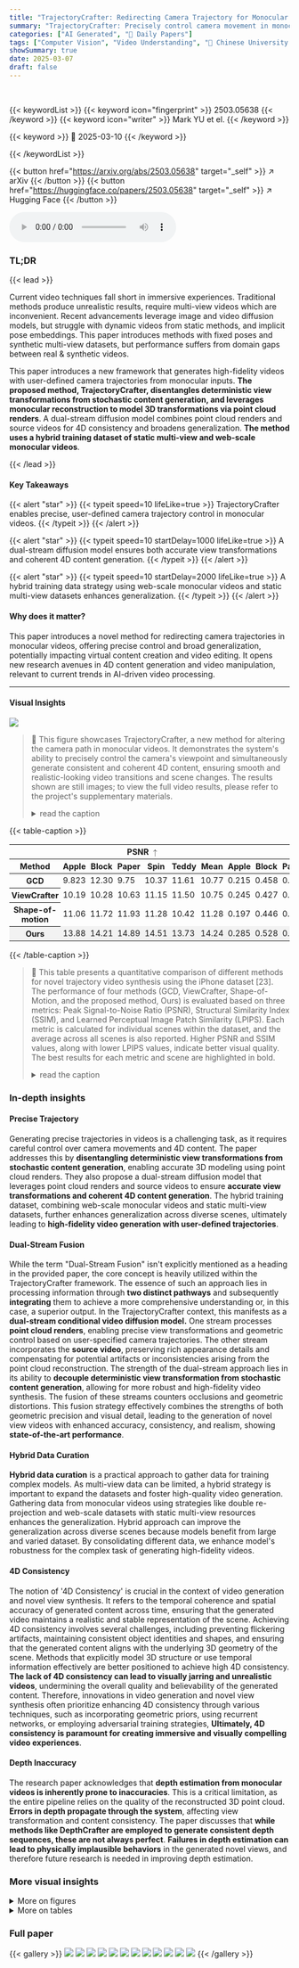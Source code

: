 ```yaml
---
title: "TrajectoryCrafter: Redirecting Camera Trajectory for Monocular Videos via Diffusion Models"
summary: "TrajectoryCrafter: Precisely control camera movement in monocular videos with a novel diffusion model for coherent 4D content generation."
categories: ["AI Generated", "🤗 Daily Papers"]
tags: ["Computer Vision", "Video Understanding", "🏢 Chinese University of Hong Kong",]
showSummary: true
date: 2025-03-07
draft: false
---
```


<br>

{{< keywordList >}}
{{< keyword icon="fingerprint" >}} 2503.05638 {{< /keyword >}}
{{< keyword icon="writer" >}} Mark YU et el. {{< /keyword >}}
 
{{< keyword >}} 🤗 2025-03-10 {{< /keyword >}}
 
{{< /keywordList >}}

{{< button href="https://arxiv.org/abs/2503.05638" target="_self" >}}
↗ arXiv
{{< /button >}}
{{< button href="https://huggingface.co/papers/2503.05638" target="_self" >}}
↗ Hugging Face
{{< /button >}}



<audio controls>
    <source src="https://ai-paper-reviewer.com/2503.05638/podcast.wav" type="audio/wav">
    Your browser does not support the audio element.
</audio>


### TL;DR


{{< lead >}}

Current video techniques fall short in immersive experiences. Traditional methods produce unrealistic results, require multi-view videos which are inconvenient. Recent advancements leverage image and video diffusion models, but struggle with dynamic videos from static methods, and implicit pose embeddings. This paper introduces methods with fixed poses and synthetic multi-view datasets, but performance suffers from domain gaps between real & synthetic videos.



This paper introduces a new framework that generates high-fidelity videos with user-defined camera trajectories from monocular inputs. **The proposed method, TrajectoryCrafter, disentangles deterministic view transformations from stochastic content generation, and leverages monocular reconstruction to model 3D transformations via point cloud renders**. A dual-stream diffusion model combines point cloud renders and source videos for 4D consistency and broadens generalization. **The method uses a hybrid training dataset of static multi-view and web-scale monocular videos**.

{{< /lead >}}


#### Key Takeaways

{{< alert "star" >}}
{{< typeit speed=10 lifeLike=true >}} TrajectoryCrafter enables precise, user-defined camera trajectory control in monocular videos. {{< /typeit >}}
{{< /alert >}}

{{< alert "star" >}}
{{< typeit speed=10 startDelay=1000 lifeLike=true >}} A dual-stream diffusion model ensures both accurate view transformations and coherent 4D content generation. {{< /typeit >}}
{{< /alert >}}

{{< alert "star" >}}
{{< typeit speed=10 startDelay=2000 lifeLike=true >}} A hybrid training data strategy using web-scale monocular videos and static multi-view datasets enhances generalization. {{< /typeit >}}
{{< /alert >}}

#### Why does it matter?
This paper introduces a novel method for redirecting camera trajectories in monocular videos, offering precise control and broad generalization, potentially impacting virtual content creation and video editing. It opens new research avenues in 4D content generation and video manipulation, relevant to current trends in AI-driven video processing.

------
#### Visual Insights



![](https://arxiv.org/html/2503.05638/x2.png)

> 🔼 This figure showcases TrajectoryCrafter, a new method for altering the camera path in monocular videos.  It demonstrates the system's ability to precisely control the camera's viewpoint and simultaneously generate consistent and coherent 4D content, ensuring smooth and realistic-looking video transitions and scene changes.  The results shown are still images; to view the full video results, please refer to the project's supplementary materials.
> <details>
> <summary>read the caption</summary>
> Figure 1:  We present TrajectoryCrafter, a novel approach to redirect camera trajectories for monocular videos, achieving precise control over the view transformations and coherent 4D content generation. Please refer to the supplementary project page for video results.
> </details>





{{< table-caption >}}
<table class="ltx_tabular ltx_guessed_headers ltx_align_middle" id="S4.T1.3.3">
<thead class="ltx_thead">
<tr class="ltx_tr" id="S4.T1.3.3.3">
<th class="ltx_td ltx_th ltx_th_column ltx_th_row ltx_border_rr ltx_border_tt" id="S4.T1.3.3.3.4" style="padding-left:2.9pt;padding-right:2.9pt;"></th>
<th class="ltx_td ltx_align_center ltx_th ltx_th_column ltx_border_tt" colspan="6" id="S4.T1.1.1.1.1" style="padding-left:2.9pt;padding-right:2.9pt;">
<span class="ltx_text" id="S4.T1.1.1.1.1.1" style="font-size:90%;">PSNR </span><math alttext="\uparrow" class="ltx_Math" display="inline" id="S4.T1.1.1.1.1.m1.1"><semantics id="S4.T1.1.1.1.1.m1.1a"><mo id="S4.T1.1.1.1.1.m1.1.1" mathsize="90%" stretchy="false" xref="S4.T1.1.1.1.1.m1.1.1.cmml">↑</mo><annotation-xml encoding="MathML-Content" id="S4.T1.1.1.1.1.m1.1b"><ci id="S4.T1.1.1.1.1.m1.1.1.cmml" xref="S4.T1.1.1.1.1.m1.1.1">↑</ci></annotation-xml><annotation encoding="application/x-tex" id="S4.T1.1.1.1.1.m1.1c">\uparrow</annotation><annotation encoding="application/x-llamapun" id="S4.T1.1.1.1.1.m1.1d">↑</annotation></semantics></math>
</th>
<th class="ltx_td ltx_align_center ltx_th ltx_th_column ltx_border_tt" colspan="6" id="S4.T1.2.2.2.2" style="padding-left:2.9pt;padding-right:2.9pt;">
<span class="ltx_text" id="S4.T1.2.2.2.2.1" style="font-size:90%;">SSIM </span><math alttext="\uparrow" class="ltx_Math" display="inline" id="S4.T1.2.2.2.2.m1.1"><semantics id="S4.T1.2.2.2.2.m1.1a"><mo id="S4.T1.2.2.2.2.m1.1.1" mathsize="90%" stretchy="false" xref="S4.T1.2.2.2.2.m1.1.1.cmml">↑</mo><annotation-xml encoding="MathML-Content" id="S4.T1.2.2.2.2.m1.1b"><ci id="S4.T1.2.2.2.2.m1.1.1.cmml" xref="S4.T1.2.2.2.2.m1.1.1">↑</ci></annotation-xml><annotation encoding="application/x-tex" id="S4.T1.2.2.2.2.m1.1c">\uparrow</annotation><annotation encoding="application/x-llamapun" id="S4.T1.2.2.2.2.m1.1d">↑</annotation></semantics></math>
</th>
<th class="ltx_td ltx_align_center ltx_th ltx_th_column ltx_border_tt" colspan="6" id="S4.T1.3.3.3.3" style="padding-left:2.9pt;padding-right:2.9pt;">
<span class="ltx_text" id="S4.T1.3.3.3.3.1" style="font-size:90%;">LPIPS </span><math alttext="\downarrow" class="ltx_Math" display="inline" id="S4.T1.3.3.3.3.m1.1"><semantics id="S4.T1.3.3.3.3.m1.1a"><mo id="S4.T1.3.3.3.3.m1.1.1" mathsize="90%" stretchy="false" xref="S4.T1.3.3.3.3.m1.1.1.cmml">↓</mo><annotation-xml encoding="MathML-Content" id="S4.T1.3.3.3.3.m1.1b"><ci id="S4.T1.3.3.3.3.m1.1.1.cmml" xref="S4.T1.3.3.3.3.m1.1.1">↓</ci></annotation-xml><annotation encoding="application/x-tex" id="S4.T1.3.3.3.3.m1.1c">\downarrow</annotation><annotation encoding="application/x-llamapun" id="S4.T1.3.3.3.3.m1.1d">↓</annotation></semantics></math>
</th>
</tr>
<tr class="ltx_tr" id="S4.T1.3.3.4.1">
<th class="ltx_td ltx_align_left ltx_th ltx_th_column ltx_th_row ltx_border_rr" id="S4.T1.3.3.4.1.1" style="padding-left:2.9pt;padding-right:2.9pt;"><span class="ltx_text" id="S4.T1.3.3.4.1.1.1" style="font-size:90%;">Method</span></th>
<th class="ltx_td ltx_align_center ltx_th ltx_th_column" id="S4.T1.3.3.4.1.2" style="padding-left:2.9pt;padding-right:2.9pt;"><span class="ltx_text ltx_font_italic" id="S4.T1.3.3.4.1.2.1" style="font-size:90%;">Apple</span></th>
<th class="ltx_td ltx_align_center ltx_th ltx_th_column" id="S4.T1.3.3.4.1.3" style="padding-left:2.9pt;padding-right:2.9pt;"><span class="ltx_text ltx_font_italic" id="S4.T1.3.3.4.1.3.1" style="font-size:90%;">Block</span></th>
<th class="ltx_td ltx_align_center ltx_th ltx_th_column" id="S4.T1.3.3.4.1.4" style="padding-left:2.9pt;padding-right:2.9pt;"><span class="ltx_text ltx_font_italic" id="S4.T1.3.3.4.1.4.1" style="font-size:90%;">Paper</span></th>
<th class="ltx_td ltx_align_center ltx_th ltx_th_column" id="S4.T1.3.3.4.1.5" style="padding-left:2.9pt;padding-right:2.9pt;"><span class="ltx_text ltx_font_italic" id="S4.T1.3.3.4.1.5.1" style="font-size:90%;">Spin</span></th>
<th class="ltx_td ltx_align_center ltx_th ltx_th_column" id="S4.T1.3.3.4.1.6" style="padding-left:2.9pt;padding-right:2.9pt;"><span class="ltx_text ltx_font_italic" id="S4.T1.3.3.4.1.6.1" style="font-size:90%;">Teddy</span></th>
<th class="ltx_td ltx_align_center ltx_th ltx_th_column ltx_border_r" id="S4.T1.3.3.4.1.7" style="padding-left:2.9pt;padding-right:2.9pt;"><span class="ltx_text ltx_font_bold" id="S4.T1.3.3.4.1.7.1" style="font-size:90%;">Mean</span></th>
<th class="ltx_td ltx_align_center ltx_th ltx_th_column" id="S4.T1.3.3.4.1.8" style="padding-left:2.9pt;padding-right:2.9pt;"><span class="ltx_text ltx_font_italic" id="S4.T1.3.3.4.1.8.1" style="font-size:90%;">Apple</span></th>
<th class="ltx_td ltx_align_center ltx_th ltx_th_column" id="S4.T1.3.3.4.1.9" style="padding-left:2.9pt;padding-right:2.9pt;"><span class="ltx_text ltx_font_italic" id="S4.T1.3.3.4.1.9.1" style="font-size:90%;">Block</span></th>
<th class="ltx_td ltx_align_center ltx_th ltx_th_column" id="S4.T1.3.3.4.1.10" style="padding-left:2.9pt;padding-right:2.9pt;"><span class="ltx_text ltx_font_italic" id="S4.T1.3.3.4.1.10.1" style="font-size:90%;">Paper</span></th>
<th class="ltx_td ltx_align_center ltx_th ltx_th_column" id="S4.T1.3.3.4.1.11" style="padding-left:2.9pt;padding-right:2.9pt;"><span class="ltx_text ltx_font_italic" id="S4.T1.3.3.4.1.11.1" style="font-size:90%;">Spin</span></th>
<th class="ltx_td ltx_align_center ltx_th ltx_th_column" id="S4.T1.3.3.4.1.12" style="padding-left:2.9pt;padding-right:2.9pt;"><span class="ltx_text ltx_font_italic" id="S4.T1.3.3.4.1.12.1" style="font-size:90%;">Teddy</span></th>
<th class="ltx_td ltx_align_center ltx_th ltx_th_column ltx_border_r" id="S4.T1.3.3.4.1.13" style="padding-left:2.9pt;padding-right:2.9pt;"><span class="ltx_text ltx_font_bold" id="S4.T1.3.3.4.1.13.1" style="font-size:90%;">Mean</span></th>
<th class="ltx_td ltx_align_center ltx_th ltx_th_column" id="S4.T1.3.3.4.1.14" style="padding-left:2.9pt;padding-right:2.9pt;"><span class="ltx_text ltx_font_italic" id="S4.T1.3.3.4.1.14.1" style="font-size:90%;">Apple</span></th>
<th class="ltx_td ltx_align_center ltx_th ltx_th_column" id="S4.T1.3.3.4.1.15" style="padding-left:2.9pt;padding-right:2.9pt;"><span class="ltx_text ltx_font_italic" id="S4.T1.3.3.4.1.15.1" style="font-size:90%;">Block</span></th>
<th class="ltx_td ltx_align_center ltx_th ltx_th_column" id="S4.T1.3.3.4.1.16" style="padding-left:2.9pt;padding-right:2.9pt;"><span class="ltx_text ltx_font_italic" id="S4.T1.3.3.4.1.16.1" style="font-size:90%;">Paper</span></th>
<th class="ltx_td ltx_align_center ltx_th ltx_th_column" id="S4.T1.3.3.4.1.17" style="padding-left:2.9pt;padding-right:2.9pt;"><span class="ltx_text ltx_font_italic" id="S4.T1.3.3.4.1.17.1" style="font-size:90%;">Spin</span></th>
<th class="ltx_td ltx_align_center ltx_th ltx_th_column" id="S4.T1.3.3.4.1.18" style="padding-left:2.9pt;padding-right:2.9pt;"><span class="ltx_text ltx_font_italic" id="S4.T1.3.3.4.1.18.1" style="font-size:90%;">Teddy</span></th>
<th class="ltx_td ltx_align_center ltx_th ltx_th_column" id="S4.T1.3.3.4.1.19" style="padding-left:2.9pt;padding-right:2.9pt;"><span class="ltx_text ltx_font_bold" id="S4.T1.3.3.4.1.19.1" style="font-size:90%;">Mean</span></th>
</tr>
</thead>
<tbody class="ltx_tbody">
<tr class="ltx_tr" id="S4.T1.3.3.5.1">
<th class="ltx_td ltx_align_left ltx_th ltx_th_row ltx_border_rr ltx_border_t" id="S4.T1.3.3.5.1.1" style="padding-left:2.9pt;padding-right:2.9pt;"><span class="ltx_text" id="S4.T1.3.3.5.1.1.1" style="font-size:90%;">GCD</span></th>
<td class="ltx_td ltx_align_center ltx_border_t" id="S4.T1.3.3.5.1.2" style="padding-left:2.9pt;padding-right:2.9pt;"><span class="ltx_text" id="S4.T1.3.3.5.1.2.1" style="font-size:90%;">9.823</span></td>
<td class="ltx_td ltx_align_center ltx_border_t" id="S4.T1.3.3.5.1.3" style="padding-left:2.9pt;padding-right:2.9pt;"><span class="ltx_text" id="S4.T1.3.3.5.1.3.1" style="font-size:90%;">12.30</span></td>
<td class="ltx_td ltx_align_center ltx_border_t" id="S4.T1.3.3.5.1.4" style="padding-left:2.9pt;padding-right:2.9pt;"><span class="ltx_text" id="S4.T1.3.3.5.1.4.1" style="font-size:90%;">9.75</span></td>
<td class="ltx_td ltx_align_center ltx_border_t" id="S4.T1.3.3.5.1.5" style="padding-left:2.9pt;padding-right:2.9pt;"><span class="ltx_text" id="S4.T1.3.3.5.1.5.1" style="font-size:90%;">10.37</span></td>
<td class="ltx_td ltx_align_center ltx_border_t" id="S4.T1.3.3.5.1.6" style="padding-left:2.9pt;padding-right:2.9pt;"><span class="ltx_text" id="S4.T1.3.3.5.1.6.1" style="font-size:90%;">11.61</span></td>
<td class="ltx_td ltx_align_center ltx_border_r ltx_border_t" id="S4.T1.3.3.5.1.7" style="padding-left:2.9pt;padding-right:2.9pt;"><span class="ltx_text" id="S4.T1.3.3.5.1.7.1" style="font-size:90%;">10.77</span></td>
<td class="ltx_td ltx_align_center ltx_border_t" id="S4.T1.3.3.5.1.8" style="padding-left:2.9pt;padding-right:2.9pt;"><span class="ltx_text" id="S4.T1.3.3.5.1.8.1" style="font-size:90%;">0.215</span></td>
<td class="ltx_td ltx_align_center ltx_border_t" id="S4.T1.3.3.5.1.9" style="padding-left:2.9pt;padding-right:2.9pt;"><span class="ltx_text" id="S4.T1.3.3.5.1.9.1" style="font-size:90%;">0.458</span></td>
<td class="ltx_td ltx_align_center ltx_border_t" id="S4.T1.3.3.5.1.10" style="padding-left:2.9pt;padding-right:2.9pt;"><span class="ltx_text" id="S4.T1.3.3.5.1.10.1" style="font-size:90%;">0.398</span></td>
<td class="ltx_td ltx_align_center ltx_border_t" id="S4.T1.3.3.5.1.11" style="padding-left:2.9pt;padding-right:2.9pt;"><span class="ltx_text" id="S4.T1.3.3.5.1.11.1" style="font-size:90%;">0.324</span></td>
<td class="ltx_td ltx_align_center ltx_border_t" id="S4.T1.3.3.5.1.12" style="padding-left:2.9pt;padding-right:2.9pt;"><span class="ltx_text" id="S4.T1.3.3.5.1.12.1" style="font-size:90%;">0.385</span></td>
<td class="ltx_td ltx_align_center ltx_border_r ltx_border_t" id="S4.T1.3.3.5.1.13" style="padding-left:2.9pt;padding-right:2.9pt;"><span class="ltx_text" id="S4.T1.3.3.5.1.13.1" style="font-size:90%;">0.356</span></td>
<td class="ltx_td ltx_align_center ltx_border_t" id="S4.T1.3.3.5.1.14" style="padding-left:2.9pt;padding-right:2.9pt;"><span class="ltx_text" id="S4.T1.3.3.5.1.14.1" style="font-size:90%;">0.738</span></td>
<td class="ltx_td ltx_align_center ltx_border_t" id="S4.T1.3.3.5.1.15" style="padding-left:2.9pt;padding-right:2.9pt;"><span class="ltx_text" id="S4.T1.3.3.5.1.15.1" style="font-size:90%;">0.590</span></td>
<td class="ltx_td ltx_align_center ltx_border_t" id="S4.T1.3.3.5.1.16" style="padding-left:2.9pt;padding-right:2.9pt;"><span class="ltx_text" id="S4.T1.3.3.5.1.16.1" style="font-size:90%;">0.535</span></td>
<td class="ltx_td ltx_align_center ltx_border_t" id="S4.T1.3.3.5.1.17" style="padding-left:2.9pt;padding-right:2.9pt;"><span class="ltx_text" id="S4.T1.3.3.5.1.17.1" style="font-size:90%;">0.576</span></td>
<td class="ltx_td ltx_align_center ltx_border_t" id="S4.T1.3.3.5.1.18" style="padding-left:2.9pt;padding-right:2.9pt;"><span class="ltx_text" id="S4.T1.3.3.5.1.18.1" style="font-size:90%;">0.629</span></td>
<td class="ltx_td ltx_align_center ltx_border_t" id="S4.T1.3.3.5.1.19" style="padding-left:2.9pt;padding-right:2.9pt;"><span class="ltx_text" id="S4.T1.3.3.5.1.19.1" style="font-size:90%;">0.614</span></td>
</tr>
<tr class="ltx_tr" id="S4.T1.3.3.6.2">
<th class="ltx_td ltx_align_left ltx_th ltx_th_row ltx_border_rr" id="S4.T1.3.3.6.2.1" style="padding-left:2.9pt;padding-right:2.9pt;"><span class="ltx_text" id="S4.T1.3.3.6.2.1.1" style="font-size:90%;">ViewCrafter</span></th>
<td class="ltx_td ltx_align_center" id="S4.T1.3.3.6.2.2" style="padding-left:2.9pt;padding-right:2.9pt;"><span class="ltx_text" id="S4.T1.3.3.6.2.2.1" style="font-size:90%;">10.19</span></td>
<td class="ltx_td ltx_align_center" id="S4.T1.3.3.6.2.3" style="padding-left:2.9pt;padding-right:2.9pt;"><span class="ltx_text" id="S4.T1.3.3.6.2.3.1" style="font-size:90%;">10.28</span></td>
<td class="ltx_td ltx_align_center" id="S4.T1.3.3.6.2.4" style="padding-left:2.9pt;padding-right:2.9pt;"><span class="ltx_text" id="S4.T1.3.3.6.2.4.1" style="font-size:90%;">10.63</span></td>
<td class="ltx_td ltx_align_center" id="S4.T1.3.3.6.2.5" style="padding-left:2.9pt;padding-right:2.9pt;"><span class="ltx_text" id="S4.T1.3.3.6.2.5.1" style="font-size:90%;">11.15</span></td>
<td class="ltx_td ltx_align_center" id="S4.T1.3.3.6.2.6" style="padding-left:2.9pt;padding-right:2.9pt;"><span class="ltx_text" id="S4.T1.3.3.6.2.6.1" style="font-size:90%;">11.50</span></td>
<td class="ltx_td ltx_align_center ltx_border_r" id="S4.T1.3.3.6.2.7" style="padding-left:2.9pt;padding-right:2.9pt;"><span class="ltx_text" id="S4.T1.3.3.6.2.7.1" style="font-size:90%;">10.75</span></td>
<td class="ltx_td ltx_align_center" id="S4.T1.3.3.6.2.8" style="padding-left:2.9pt;padding-right:2.9pt;"><span class="ltx_text" id="S4.T1.3.3.6.2.8.1" style="font-size:90%;">0.245</span></td>
<td class="ltx_td ltx_align_center" id="S4.T1.3.3.6.2.9" style="padding-left:2.9pt;padding-right:2.9pt;"><span class="ltx_text" id="S4.T1.3.3.6.2.9.1" style="font-size:90%;">0.427</span></td>
<td class="ltx_td ltx_align_center" id="S4.T1.3.3.6.2.10" style="padding-left:2.9pt;padding-right:2.9pt;"><span class="ltx_text" id="S4.T1.3.3.6.2.10.1" style="font-size:90%;">0.344</span></td>
<td class="ltx_td ltx_align_center" id="S4.T1.3.3.6.2.11" style="padding-left:2.9pt;padding-right:2.9pt;"><span class="ltx_text" id="S4.T1.3.3.6.2.11.1" style="font-size:90%;">0.308</span></td>
<td class="ltx_td ltx_align_center" id="S4.T1.3.3.6.2.12" style="padding-left:2.9pt;padding-right:2.9pt;"><span class="ltx_text" id="S4.T1.3.3.6.2.12.1" style="font-size:90%;">0.372</span></td>
<td class="ltx_td ltx_align_center ltx_border_r" id="S4.T1.3.3.6.2.13" style="padding-left:2.9pt;padding-right:2.9pt;"><span class="ltx_text" id="S4.T1.3.3.6.2.13.1" style="font-size:90%;">0.339</span></td>
<td class="ltx_td ltx_align_center" id="S4.T1.3.3.6.2.14" style="padding-left:2.9pt;padding-right:2.9pt;"><span class="ltx_text" id="S4.T1.3.3.6.2.14.1" style="font-size:90%;">0.750</span></td>
<td class="ltx_td ltx_align_center" id="S4.T1.3.3.6.2.15" style="padding-left:2.9pt;padding-right:2.9pt;"><span class="ltx_text" id="S4.T1.3.3.6.2.15.1" style="font-size:90%;">0.615</span></td>
<td class="ltx_td ltx_align_center" id="S4.T1.3.3.6.2.16" style="padding-left:2.9pt;padding-right:2.9pt;"><span class="ltx_text" id="S4.T1.3.3.6.2.16.1" style="font-size:90%;">0.521</span></td>
<td class="ltx_td ltx_align_center" id="S4.T1.3.3.6.2.17" style="padding-left:2.9pt;padding-right:2.9pt;"><span class="ltx_text" id="S4.T1.3.3.6.2.17.1" style="font-size:90%;">0.533</span></td>
<td class="ltx_td ltx_align_center" id="S4.T1.3.3.6.2.18" style="padding-left:2.9pt;padding-right:2.9pt;"><span class="ltx_text" id="S4.T1.3.3.6.2.18.1" style="font-size:90%;">0.606</span></td>
<td class="ltx_td ltx_align_center" id="S4.T1.3.3.6.2.19" style="padding-left:2.9pt;padding-right:2.9pt;"><span class="ltx_text" id="S4.T1.3.3.6.2.19.1" style="font-size:90%;">0.605</span></td>
</tr>
<tr class="ltx_tr" id="S4.T1.3.3.7.3">
<th class="ltx_td ltx_align_left ltx_th ltx_th_row ltx_border_rr" id="S4.T1.3.3.7.3.1" style="padding-left:2.9pt;padding-right:2.9pt;"><span class="ltx_text" id="S4.T1.3.3.7.3.1.1" style="font-size:90%;">Shape-of-motion</span></th>
<td class="ltx_td ltx_align_center" id="S4.T1.3.3.7.3.2" style="padding-left:2.9pt;padding-right:2.9pt;"><span class="ltx_text" id="S4.T1.3.3.7.3.2.1" style="font-size:90%;">11.06</span></td>
<td class="ltx_td ltx_align_center" id="S4.T1.3.3.7.3.3" style="padding-left:2.9pt;padding-right:2.9pt;"><span class="ltx_text" id="S4.T1.3.3.7.3.3.1" style="font-size:90%;">11.72</span></td>
<td class="ltx_td ltx_align_center" id="S4.T1.3.3.7.3.4" style="padding-left:2.9pt;padding-right:2.9pt;"><span class="ltx_text" id="S4.T1.3.3.7.3.4.1" style="font-size:90%;">11.93</span></td>
<td class="ltx_td ltx_align_center" id="S4.T1.3.3.7.3.5" style="padding-left:2.9pt;padding-right:2.9pt;"><span class="ltx_text" id="S4.T1.3.3.7.3.5.1" style="font-size:90%;">11.28</span></td>
<td class="ltx_td ltx_align_center" id="S4.T1.3.3.7.3.6" style="padding-left:2.9pt;padding-right:2.9pt;"><span class="ltx_text" id="S4.T1.3.3.7.3.6.1" style="font-size:90%;">10.42</span></td>
<td class="ltx_td ltx_align_center ltx_border_r" id="S4.T1.3.3.7.3.7" style="padding-left:2.9pt;padding-right:2.9pt;"><span class="ltx_text" id="S4.T1.3.3.7.3.7.1" style="font-size:90%;">11.28</span></td>
<td class="ltx_td ltx_align_center" id="S4.T1.3.3.7.3.8" style="padding-left:2.9pt;padding-right:2.9pt;"><span class="ltx_text" id="S4.T1.3.3.7.3.8.1" style="font-size:90%;">0.197</span></td>
<td class="ltx_td ltx_align_center" id="S4.T1.3.3.7.3.9" style="padding-left:2.9pt;padding-right:2.9pt;"><span class="ltx_text" id="S4.T1.3.3.7.3.9.1" style="font-size:90%;">0.446</span></td>
<td class="ltx_td ltx_align_center" id="S4.T1.3.3.7.3.10" style="padding-left:2.9pt;padding-right:2.9pt;"><span class="ltx_text" id="S4.T1.3.3.7.3.10.1" style="font-size:90%;">0.425</span></td>
<td class="ltx_td ltx_align_center" id="S4.T1.3.3.7.3.11" style="padding-left:2.9pt;padding-right:2.9pt;"><span class="ltx_text" id="S4.T1.3.3.7.3.11.1" style="font-size:90%;">0.319</span></td>
<td class="ltx_td ltx_align_center" id="S4.T1.3.3.7.3.12" style="padding-left:2.9pt;padding-right:2.9pt;"><span class="ltx_text" id="S4.T1.3.3.7.3.12.1" style="font-size:90%;">0.357</span></td>
<td class="ltx_td ltx_align_center ltx_border_r" id="S4.T1.3.3.7.3.13" style="padding-left:2.9pt;padding-right:2.9pt;"><span class="ltx_text" id="S4.T1.3.3.7.3.13.1" style="font-size:90%;">0.349</span></td>
<td class="ltx_td ltx_align_center" id="S4.T1.3.3.7.3.14" style="padding-left:2.9pt;padding-right:2.9pt;"><span class="ltx_text" id="S4.T1.3.3.7.3.14.1" style="font-size:90%;">0.879</span></td>
<td class="ltx_td ltx_align_center" id="S4.T1.3.3.7.3.15" style="padding-left:2.9pt;padding-right:2.9pt;"><span class="ltx_text" id="S4.T1.3.3.7.3.15.1" style="font-size:90%;">0.601</span></td>
<td class="ltx_td ltx_align_center" id="S4.T1.3.3.7.3.16" style="padding-left:2.9pt;padding-right:2.9pt;"><span class="ltx_text" id="S4.T1.3.3.7.3.16.1" style="font-size:90%;">0.486</span></td>
<td class="ltx_td ltx_align_center" id="S4.T1.3.3.7.3.17" style="padding-left:2.9pt;padding-right:2.9pt;"><span class="ltx_text" id="S4.T1.3.3.7.3.17.1" style="font-size:90%;">0.560</span></td>
<td class="ltx_td ltx_align_center" id="S4.T1.3.3.7.3.18" style="padding-left:2.9pt;padding-right:2.9pt;"><span class="ltx_text" id="S4.T1.3.3.7.3.18.1" style="font-size:90%;">0.650</span></td>
<td class="ltx_td ltx_align_center" id="S4.T1.3.3.7.3.19" style="padding-left:2.9pt;padding-right:2.9pt;"><span class="ltx_text" id="S4.T1.3.3.7.3.19.1" style="font-size:90%;">0.635</span></td>
</tr>
<tr class="ltx_tr" id="S4.T1.3.3.8.4">
<th class="ltx_td ltx_align_left ltx_th ltx_th_row ltx_border_bb ltx_border_rr" id="S4.T1.3.3.8.4.1" style="background-color:#F2F2F2;padding-left:2.9pt;padding-right:2.9pt;"><span class="ltx_text" id="S4.T1.3.3.8.4.1.1" style="font-size:90%;background-color:#F2F2F2;">Ours</span></th>
<td class="ltx_td ltx_align_center ltx_border_bb" id="S4.T1.3.3.8.4.2" style="background-color:#F2F2F2;padding-left:2.9pt;padding-right:2.9pt;"><span class="ltx_text ltx_font_bold" id="S4.T1.3.3.8.4.2.1" style="font-size:90%;background-color:#F2F2F2;">13.88</span></td>
<td class="ltx_td ltx_align_center ltx_border_bb" id="S4.T1.3.3.8.4.3" style="background-color:#F2F2F2;padding-left:2.9pt;padding-right:2.9pt;"><span class="ltx_text ltx_font_bold" id="S4.T1.3.3.8.4.3.1" style="font-size:90%;background-color:#F2F2F2;">14.21</span></td>
<td class="ltx_td ltx_align_center ltx_border_bb" id="S4.T1.3.3.8.4.4" style="background-color:#F2F2F2;padding-left:2.9pt;padding-right:2.9pt;"><span class="ltx_text ltx_font_bold" id="S4.T1.3.3.8.4.4.1" style="font-size:90%;background-color:#F2F2F2;">14.89</span></td>
<td class="ltx_td ltx_align_center ltx_border_bb" id="S4.T1.3.3.8.4.5" style="background-color:#F2F2F2;padding-left:2.9pt;padding-right:2.9pt;"><span class="ltx_text ltx_font_bold" id="S4.T1.3.3.8.4.5.1" style="font-size:90%;background-color:#F2F2F2;">14.51</span></td>
<td class="ltx_td ltx_align_center ltx_border_bb" id="S4.T1.3.3.8.4.6" style="background-color:#F2F2F2;padding-left:2.9pt;padding-right:2.9pt;"><span class="ltx_text ltx_font_bold" id="S4.T1.3.3.8.4.6.1" style="font-size:90%;background-color:#F2F2F2;">13.73</span></td>
<td class="ltx_td ltx_align_center ltx_border_bb ltx_border_r" id="S4.T1.3.3.8.4.7" style="background-color:#F2F2F2;padding-left:2.9pt;padding-right:2.9pt;"><span class="ltx_text ltx_font_bold" id="S4.T1.3.3.8.4.7.1" style="font-size:90%;background-color:#F2F2F2;">14.24</span></td>
<td class="ltx_td ltx_align_center ltx_border_bb" id="S4.T1.3.3.8.4.8" style="background-color:#F2F2F2;padding-left:2.9pt;padding-right:2.9pt;"><span class="ltx_text ltx_font_bold" id="S4.T1.3.3.8.4.8.1" style="font-size:90%;background-color:#F2F2F2;">0.285</span></td>
<td class="ltx_td ltx_align_center ltx_border_bb" id="S4.T1.3.3.8.4.9" style="background-color:#F2F2F2;padding-left:2.9pt;padding-right:2.9pt;"><span class="ltx_text ltx_font_bold" id="S4.T1.3.3.8.4.9.1" style="font-size:90%;background-color:#F2F2F2;">0.528</span></td>
<td class="ltx_td ltx_align_center ltx_border_bb" id="S4.T1.3.3.8.4.10" style="background-color:#F2F2F2;padding-left:2.9pt;padding-right:2.9pt;"><span class="ltx_text ltx_font_bold" id="S4.T1.3.3.8.4.10.1" style="font-size:90%;background-color:#F2F2F2;">0.482</span></td>
<td class="ltx_td ltx_align_center ltx_border_bb" id="S4.T1.3.3.8.4.11" style="background-color:#F2F2F2;padding-left:2.9pt;padding-right:2.9pt;"><span class="ltx_text ltx_font_bold" id="S4.T1.3.3.8.4.11.1" style="font-size:90%;background-color:#F2F2F2;">0.380</span></td>
<td class="ltx_td ltx_align_center ltx_border_bb" id="S4.T1.3.3.8.4.12" style="background-color:#F2F2F2;padding-left:2.9pt;padding-right:2.9pt;"><span class="ltx_text ltx_font_bold" id="S4.T1.3.3.8.4.12.1" style="font-size:90%;background-color:#F2F2F2;">0.411</span></td>
<td class="ltx_td ltx_align_center ltx_border_bb ltx_border_r" id="S4.T1.3.3.8.4.13" style="background-color:#F2F2F2;padding-left:2.9pt;padding-right:2.9pt;"><span class="ltx_text ltx_font_bold" id="S4.T1.3.3.8.4.13.1" style="font-size:90%;background-color:#F2F2F2;">0.417</span></td>
<td class="ltx_td ltx_align_center ltx_border_bb" id="S4.T1.3.3.8.4.14" style="background-color:#F2F2F2;padding-left:2.9pt;padding-right:2.9pt;"><span class="ltx_text ltx_font_bold" id="S4.T1.3.3.8.4.14.1" style="font-size:90%;background-color:#F2F2F2;">0.612</span></td>
<td class="ltx_td ltx_align_center ltx_border_bb" id="S4.T1.3.3.8.4.15" style="background-color:#F2F2F2;padding-left:2.9pt;padding-right:2.9pt;"><span class="ltx_text ltx_font_bold" id="S4.T1.3.3.8.4.15.1" style="font-size:90%;background-color:#F2F2F2;">0.479</span></td>
<td class="ltx_td ltx_align_center ltx_border_bb" id="S4.T1.3.3.8.4.16" style="background-color:#F2F2F2;padding-left:2.9pt;padding-right:2.9pt;"><span class="ltx_text ltx_font_bold" id="S4.T1.3.3.8.4.16.1" style="font-size:90%;background-color:#F2F2F2;">0.471</span></td>
<td class="ltx_td ltx_align_center ltx_border_bb" id="S4.T1.3.3.8.4.17" style="background-color:#F2F2F2;padding-left:2.9pt;padding-right:2.9pt;"><span class="ltx_text ltx_font_bold" id="S4.T1.3.3.8.4.17.1" style="font-size:90%;background-color:#F2F2F2;">0.518</span></td>
<td class="ltx_td ltx_align_center ltx_border_bb" id="S4.T1.3.3.8.4.18" style="background-color:#F2F2F2;padding-left:2.9pt;padding-right:2.9pt;"><span class="ltx_text ltx_font_bold" id="S4.T1.3.3.8.4.18.1" style="font-size:90%;background-color:#F2F2F2;">0.513</span></td>
<td class="ltx_td ltx_align_center ltx_border_bb" id="S4.T1.3.3.8.4.19" style="background-color:#F2F2F2;padding-left:2.9pt;padding-right:2.9pt;"><span class="ltx_text ltx_font_bold" id="S4.T1.3.3.8.4.19.1" style="font-size:90%;background-color:#F2F2F2;">0.519</span></td>
</tr>
</tbody>
</table>{{< /table-caption >}}

> 🔼 This table presents a quantitative comparison of different methods for novel trajectory video synthesis using the iPhone dataset [23].  The performance of four methods (GCD, ViewCrafter, Shape-of-Motion, and the proposed method, Ours) is evaluated based on three metrics: Peak Signal-to-Noise Ratio (PSNR), Structural Similarity Index (SSIM), and Learned Perceptual Image Patch Similarity (LPIPS).  Each metric is calculated for individual scenes within the dataset, and the average across all scenes is also reported. Higher PSNR and SSIM values, along with lower LPIPS values, indicate better visual quality. The best results for each metric and scene are highlighted in bold.
> <details>
> <summary>read the caption</summary>
> Table 1: Quantitative comparison of novel trajectory video synthesis. We report the PSNR, SSIM, and LPIPS metrics for each scene and the mean values across all scenes on the multi-view dataset, iphone [23]. The best results are highlighted in bold.
> </details>





### In-depth insights


#### Precise Trajectory
Generating precise trajectories in videos is a challenging task, as it requires careful control over camera movements and 4D content. The paper addresses this by **disentangling deterministic view transformations from stochastic content generation**, enabling accurate 3D modeling using point cloud renders. They also propose a dual-stream diffusion model that leverages point cloud renders and source videos to ensure **accurate view transformations and coherent 4D content generation**. The hybrid training dataset, combining web-scale monocular videos and static multi-view datasets, further enhances generalization across diverse scenes, ultimately leading to **high-fidelity video generation with user-defined trajectories**.

#### Dual-Stream Fusion
While the term "Dual-Stream Fusion" isn't explicitly mentioned as a heading in the provided paper, the core concept is heavily utilized within the TrajectoryCrafter framework. The essence of such an approach lies in processing information through **two distinct pathways** and subsequently **integrating** them to achieve a more comprehensive understanding or, in this case, a superior output. In the TrajectoryCrafter context, this manifests as a **dual-stream conditional video diffusion model.** One stream processes **point cloud renders**, enabling precise view transformations and geometric control based on user-specified camera trajectories. The other stream incorporates the **source video**, preserving rich appearance details and compensating for potential artifacts or inconsistencies arising from the point cloud reconstruction. The strength of the dual-stream approach lies in its ability to **decouple deterministic view transformation from stochastic content generation**, allowing for more robust and high-fidelity video synthesis. The fusion of these streams counters occlusions and geometric distortions. This fusion strategy effectively combines the strengths of both geometric precision and visual detail, leading to the generation of novel view videos with enhanced accuracy, consistency, and realism, showing **state-of-the-art performance**.

#### Hybrid Data Curation
**Hybrid data curation** is a practical approach to gather data for training complex models. As multi-view data can be limited, a hybrid strategy is important to expand the datasets and foster high-quality video generation. Gathering data from monocular videos using strategies like double re-projection and web-scale datasets with static multi-view resources enhances the generalization. Hybrid approach can improve the generalization across diverse scenes because models benefit from large and varied dataset. By consolidating different data, we enhance model's robustness for the complex task of generating high-fidelity videos.

#### 4D Consistency
The notion of '4D Consistency' is crucial in the context of video generation and novel view synthesis. It refers to the temporal coherence and spatial accuracy of generated content across time, ensuring that the generated video maintains a realistic and stable representation of the scene. Achieving 4D consistency involves several challenges, including preventing flickering artifacts, maintaining consistent object identities and shapes, and ensuring that the generated content aligns with the underlying 3D geometry of the scene.  Methods that explicitly model 3D structure or use temporal information effectively are better positioned to achieve high 4D consistency. **The lack of 4D consistency can lead to visually jarring and unrealistic videos**, undermining the overall quality and believability of the generated content. Therefore, innovations in video generation and novel view synthesis often prioritize enhancing 4D consistency through various techniques, such as incorporating geometric priors, using recurrent networks, or employing adversarial training strategies, **Ultimately, 4D consistency is paramount for creating immersive and visually compelling video experiences**.

#### Depth Inaccuracy
The research paper acknowledges that **depth estimation from monocular videos is inherently prone to inaccuracies**. This is a critical limitation, as the entire pipeline relies on the quality of the reconstructed 3D point cloud. **Errors in depth propagate through the system**, affecting view transformation and content consistency. The paper discusses that **while methods like DepthCrafter are employed to generate consistent depth sequences, these are not always perfect**. **Failures in depth estimation can lead to physically implausible behaviors** in the generated novel views, and therefore future research is needed in improving depth estimation.


### More visual insights

<details>
<summary>More on figures
</summary>


![](https://arxiv.org/html/2503.05638/x3.png)

> 🔼 TrajectoryCrafter processes a source video (either recorded or AI-generated) by first converting it into a dynamic point cloud using depth estimation. This point cloud allows users to interactively define new camera trajectories.  The system then uses a dual-stream conditional video diffusion model that combines the point cloud renderings with the original video to create a high-fidelity output video. This output video precisely matches the specified camera path while maintaining temporal consistency (4D consistency) with the source video.
> <details>
> <summary>read the caption</summary>
> Figure 2: Overview of TrajectoryCrafter. Starting with a source video, whether casually captured or AI-generated, we first lift it into a dynamic point cloud via depth estimation. Users can then interactively render the point cloud with desired camera trajectories. Finally, the point cloud renders and the source video are jointly processed by our dual-stream conditional video diffusion model, yielding a high-fidelity video that precisely aligns with the specified trajectory and remains 4D consistent with the source video.
> </details>



![](https://arxiv.org/html/2503.05638/x4.png)

> 🔼 The Ref-DiT (Reference-conditioned Diffusion Transformer) block refines view tokens by incorporating information from reference tokens.  The process begins with 3D attention applied to both text and view tokens, capturing contextual relationships within the video data and text descriptions.  Then, a cross-attention mechanism injects detailed information from the reference tokens (encoding the source video) into the view tokens. Because the source video and rendered views aren't perfectly aligned spatially, the cross-attention selectively integrates relevant details, improving the accuracy and coherence of the view tokens for subsequent processing steps in the video generation model. This refined information ensures that the generated novel view is both geometrically accurate and visually consistent with the source video.
> <details>
> <summary>read the caption</summary>
> Figure 3: Ref-DiT Block. The text and view tokens are first processed through 3D attention, followed by a cross-attention that injects the detailed, yet mis-aligned, reference information into the view tokens, yielding refined view tokens for subsequent layers.
> </details>



![](https://arxiv.org/html/2503.05638/x5.png)

> 🔼 The figure illustrates the double-reprojection technique used to create training data.  A target video is first converted into a dynamic point cloud representation. A novel view (I') is then rendered from this point cloud using a random view transformation. This novel view is then reprojected back to the original camera's perspective, resulting in a new image (I'') that includes occlusions and aligns with the target video. This I'' image serves as a simulated point cloud render, mimicking the effects of occlusions and view transformations that occur in real-world scenarios.
> <details>
> <summary>read the caption</summary>
> Figure 4: Double-reprojection. Given a target video, we lift it into a dynamic point cloud to render a novel view 𝑰′superscript𝑰′\bm{I}^{\prime}bold_italic_I start_POSTSUPERSCRIPT ′ end_POSTSUPERSCRIPT via a random view transformation. Then 𝑰′superscript𝑰′\bm{I}^{\prime}bold_italic_I start_POSTSUPERSCRIPT ′ end_POSTSUPERSCRIPT is reprojected to the original camera pose, yielding 𝑰′′superscript𝑰′′\bm{I}^{\prime\prime}bold_italic_I start_POSTSUPERSCRIPT ′ ′ end_POSTSUPERSCRIPT through the inverse view transformation. 𝑰′′superscript𝑰′′\bm{I}^{\prime\prime}bold_italic_I start_POSTSUPERSCRIPT ′ ′ end_POSTSUPERSCRIPT contains occlusions and aligns with the target video, simulating the point cloud renders.
> </details>



![](https://arxiv.org/html/2503.05638/x6.png)

> 🔼 Figure 5 presents a qualitative comparison of novel trajectory video synthesis methods.  It showcases the results of four different approaches applied to the same video sequence from the iPhone [23] multi-view dataset. These methods include our proposed TrajectoryCrafter, the reconstruction-based method Shape-of-motion [78], and the generative methods GCD [75] and ViewCrafter [95]. The figure allows for visual comparison of the generated videos' quality, accuracy in portraying camera movements, and overall visual fidelity to the source video, highlighting the strengths and weaknesses of each approach.
> <details>
> <summary>read the caption</summary>
> Figure 5: Qualitative comparison of novel trajectory video synthesis. We compare our method with both reconstruction-based method, Shape-of-motion [78], and generative methods, GCD [75] and ViewCrafter [95] on the multi-view dataset, iphone [23].
> </details>



![](https://arxiv.org/html/2503.05638/x7.png)

> 🔼 Figure 6 presents a qualitative comparison of novel trajectory video synthesis results on real-world monocular videos.  The experiment focuses on the specific camera trajectory of 'zooming in and orbiting to the right'.  The figure displays the input video and the output videos generated by three different methods: the authors' proposed TrajectoryCrafter, GCD [75], and ViewCrafter [95]. This allows for a visual comparison of the quality and accuracy of the trajectory redirection achieved by each method, highlighting strengths and weaknesses in generating realistic and coherent videos with novel camera paths.
> <details>
> <summary>read the caption</summary>
> Figure 6:  Qualitative comparison on in-the-wild monocular videos. We show results of redirecting the camera trajectory as “zoom-in and orbit to the right” from the input videos, produced by our method and the generative baselines, GCD [75] and ViewCrafter [95].
> </details>



![](https://arxiv.org/html/2503.05638/x8.png)

> 🔼 Figure 7 demonstrates the impact of the Ref-DiT (Reference-conditioned Diffusion Transformer) block on video generation quality within the TrajectoryCrafter model.  Three versions of the model are compared: the complete model with Ref-DiT blocks, a model without Ref-DiT blocks, and a model where the source video is directly concatenated with point cloud renders instead of using Ref-DiT. A yellow box highlights key visual differences between the outputs, showing how the Ref-DiT block improves the coherence and fidelity of the generated video by effectively integrating information from both the point cloud renders and the source video.
> <details>
> <summary>read the caption</summary>
> Figure 7:  Effectiveness of Ref-DiT blocks. We compare our full model (w/ Ref-DiT) to two alternatives: a baseline without Ref-DiT (w/o Ref-DiT), and a variant that directly concatenates the source video with the point cloud renders (w/ Concat Condition). The yellow box highlights the most prominent differences.
> </details>



![](https://arxiv.org/html/2503.05638/x9.png)

> 🔼 Figure 8 demonstrates the impact of different training data on the model's performance.  It compares the model trained on a combination of static multi-view and dynamic monocular videos (mixed data) against two alternatives: a model trained only on static multi-view data, and a model trained only on dynamic monocular data. The yellow boxes highlight key differences in the results, particularly demonstrating how using both static multi-view and dynamic monocular data improves the model's ability to handle occlusions, geometric distortions, and maintain motion consistency in the generated videos.
> <details>
> <summary>read the caption</summary>
> Figure 8:  Ablation on the training data. We compare our model trained with mixed data to two alternatives: training without multi-view data and training without dynamic data. The yellow box highlights the most prominent differences of occulusions, geometric distortions, and motion consistency.
> </details>



</details>




<details>
<summary>More on tables
</summary>


{{< table-caption >}}
<table class="ltx_tabular ltx_guessed_headers ltx_align_middle" id="S4.T2.1.1">
<thead class="ltx_thead">
<tr class="ltx_tr" id="S4.T2.1.1.1">
<th class="ltx_td ltx_th ltx_th_column ltx_th_row ltx_border_rr ltx_border_tt" id="S4.T2.1.1.1.2" style="padding-left:3.0pt;padding-right:3.0pt;"></th>
<th class="ltx_td ltx_align_center ltx_th ltx_th_column ltx_border_tt" colspan="7" id="S4.T2.1.1.1.1" style="padding-left:3.0pt;padding-right:3.0pt;">
<span class="ltx_text" id="S4.T2.1.1.1.1.1" style="font-size:90%;">VBench </span><math alttext="\uparrow" class="ltx_Math" display="inline" id="S4.T2.1.1.1.1.m1.1"><semantics id="S4.T2.1.1.1.1.m1.1a"><mo id="S4.T2.1.1.1.1.m1.1.1" mathsize="90%" stretchy="false" xref="S4.T2.1.1.1.1.m1.1.1.cmml">↑</mo><annotation-xml encoding="MathML-Content" id="S4.T2.1.1.1.1.m1.1b"><ci id="S4.T2.1.1.1.1.m1.1.1.cmml" xref="S4.T2.1.1.1.1.m1.1.1">↑</ci></annotation-xml><annotation encoding="application/x-tex" id="S4.T2.1.1.1.1.m1.1c">\uparrow</annotation><annotation encoding="application/x-llamapun" id="S4.T2.1.1.1.1.m1.1d">↑</annotation></semantics></math>
</th>
</tr>
<tr class="ltx_tr" id="S4.T2.1.1.2.1">
<th class="ltx_td ltx_align_left ltx_th ltx_th_column ltx_th_row ltx_border_rr" id="S4.T2.1.1.2.1.1" style="padding-left:3.0pt;padding-right:3.0pt;"><span class="ltx_text" id="S4.T2.1.1.2.1.1.1" style="font-size:90%;">Method</span></th>
<th class="ltx_td ltx_align_center ltx_th ltx_th_column" id="S4.T2.1.1.2.1.2" style="padding-left:3.0pt;padding-right:3.0pt;"><span class="ltx_text" id="S4.T2.1.1.2.1.2.1" style="font-size:90%;">Subject Consis.</span></th>
<th class="ltx_td ltx_align_center ltx_th ltx_th_column" id="S4.T2.1.1.2.1.3" style="padding-left:3.0pt;padding-right:3.0pt;"><span class="ltx_text" id="S4.T2.1.1.2.1.3.1" style="font-size:90%;">Background Consis.</span></th>
<th class="ltx_td ltx_align_center ltx_th ltx_th_column" id="S4.T2.1.1.2.1.4" style="padding-left:3.0pt;padding-right:3.0pt;"><span class="ltx_text" id="S4.T2.1.1.2.1.4.1" style="font-size:90%;">Temporal Flicker.</span></th>
<th class="ltx_td ltx_align_center ltx_th ltx_th_column" id="S4.T2.1.1.2.1.5" style="padding-left:3.0pt;padding-right:3.0pt;"><span class="ltx_text" id="S4.T2.1.1.2.1.5.1" style="font-size:90%;">Motion Smooth.</span></th>
<th class="ltx_td ltx_align_center ltx_th ltx_th_column" id="S4.T2.1.1.2.1.6" style="padding-left:3.0pt;padding-right:3.0pt;"><span class="ltx_text" id="S4.T2.1.1.2.1.6.1" style="font-size:90%;">Overall Consis.</span></th>
<th class="ltx_td ltx_align_center ltx_th ltx_th_column" id="S4.T2.1.1.2.1.7" style="padding-left:3.0pt;padding-right:3.0pt;"><span class="ltx_text" id="S4.T2.1.1.2.1.7.1" style="font-size:90%;">Aesthetic Quality</span></th>
<th class="ltx_td ltx_align_center ltx_th ltx_th_column" id="S4.T2.1.1.2.1.8" style="padding-left:3.0pt;padding-right:3.0pt;"><span class="ltx_text" id="S4.T2.1.1.2.1.8.1" style="font-size:90%;">Imaging Quality</span></th>
</tr>
</thead>
<tbody class="ltx_tbody">
<tr class="ltx_tr" id="S4.T2.1.1.3.1">
<th class="ltx_td ltx_align_left ltx_th ltx_th_row ltx_border_rr ltx_border_t" id="S4.T2.1.1.3.1.1" style="padding-left:3.0pt;padding-right:3.0pt;"><span class="ltx_text" id="S4.T2.1.1.3.1.1.1" style="font-size:90%;">GCD</span></th>
<td class="ltx_td ltx_align_center ltx_border_t" id="S4.T2.1.1.3.1.2" style="padding-left:3.0pt;padding-right:3.0pt;"><span class="ltx_text" id="S4.T2.1.1.3.1.2.1" style="font-size:90%;">0.7677</span></td>
<td class="ltx_td ltx_align_center ltx_border_t" id="S4.T2.1.1.3.1.3" style="padding-left:3.0pt;padding-right:3.0pt;"><span class="ltx_text" id="S4.T2.1.1.3.1.3.1" style="font-size:90%;">0.8533</span></td>
<td class="ltx_td ltx_align_center ltx_border_t" id="S4.T2.1.1.3.1.4" style="padding-left:3.0pt;padding-right:3.0pt;"><span class="ltx_text" id="S4.T2.1.1.3.1.4.1" style="font-size:90%;">0.8215</span></td>
<td class="ltx_td ltx_align_center ltx_border_t" id="S4.T2.1.1.3.1.5" style="padding-left:3.0pt;padding-right:3.0pt;"><span class="ltx_text" id="S4.T2.1.1.3.1.5.1" style="font-size:90%;">0.8950</span></td>
<td class="ltx_td ltx_align_center ltx_border_t" id="S4.T2.1.1.3.1.6" style="padding-left:3.0pt;padding-right:3.0pt;"><span class="ltx_text" id="S4.T2.1.1.3.1.6.1" style="font-size:90%;">0.2321</span></td>
<td class="ltx_td ltx_align_center ltx_border_t" id="S4.T2.1.1.3.1.7" style="padding-left:3.0pt;padding-right:3.0pt;"><span class="ltx_text" id="S4.T2.1.1.3.1.7.1" style="font-size:90%;">0.4154</span></td>
<td class="ltx_td ltx_align_center ltx_border_t" id="S4.T2.1.1.3.1.8" style="padding-left:3.0pt;padding-right:3.0pt;"><span class="ltx_text" id="S4.T2.1.1.3.1.8.1" style="font-size:90%;">0.5203</span></td>
</tr>
<tr class="ltx_tr" id="S4.T2.1.1.4.2">
<th class="ltx_td ltx_align_left ltx_th ltx_th_row ltx_border_rr" id="S4.T2.1.1.4.2.1" style="padding-left:3.0pt;padding-right:3.0pt;"><span class="ltx_text" id="S4.T2.1.1.4.2.1.1" style="font-size:90%;">ViewCrafter</span></th>
<td class="ltx_td ltx_align_center" id="S4.T2.1.1.4.2.2" style="padding-left:3.0pt;padding-right:3.0pt;"><span class="ltx_text" id="S4.T2.1.1.4.2.2.1" style="font-size:90%;">0.7305</span></td>
<td class="ltx_td ltx_align_center" id="S4.T2.1.1.4.2.3" style="padding-left:3.0pt;padding-right:3.0pt;"><span class="ltx_text" id="S4.T2.1.1.4.2.3.1" style="font-size:90%;">0.8782</span></td>
<td class="ltx_td ltx_align_center" id="S4.T2.1.1.4.2.4" style="padding-left:3.0pt;padding-right:3.0pt;"><span class="ltx_text" id="S4.T2.1.1.4.2.4.1" style="font-size:90%;">0.8954</span></td>
<td class="ltx_td ltx_align_center" id="S4.T2.1.1.4.2.5" style="padding-left:3.0pt;padding-right:3.0pt;"><span class="ltx_text" id="S4.T2.1.1.4.2.5.1" style="font-size:90%;">0.9031</span></td>
<td class="ltx_td ltx_align_center" id="S4.T2.1.1.4.2.6" style="padding-left:3.0pt;padding-right:3.0pt;"><span class="ltx_text" id="S4.T2.1.1.4.2.6.1" style="font-size:90%;">0.2432</span></td>
<td class="ltx_td ltx_align_center" id="S4.T2.1.1.4.2.7" style="padding-left:3.0pt;padding-right:3.0pt;"><span class="ltx_text" id="S4.T2.1.1.4.2.7.1" style="font-size:90%;">0.4950</span></td>
<td class="ltx_td ltx_align_center" id="S4.T2.1.1.4.2.8" style="padding-left:3.0pt;padding-right:3.0pt;"><span class="ltx_text" id="S4.T2.1.1.4.2.8.1" style="font-size:90%;">0.5548</span></td>
</tr>
<tr class="ltx_tr" id="S4.T2.1.1.5.3">
<th class="ltx_td ltx_align_left ltx_th ltx_th_row ltx_border_bb ltx_border_rr" id="S4.T2.1.1.5.3.1" style="background-color:#F2F2F2;padding-left:3.0pt;padding-right:3.0pt;"><span class="ltx_text" id="S4.T2.1.1.5.3.1.1" style="font-size:90%;background-color:#F2F2F2;">Ours</span></th>
<td class="ltx_td ltx_align_center ltx_border_bb" id="S4.T2.1.1.5.3.2" style="background-color:#F2F2F2;padding-left:3.0pt;padding-right:3.0pt;"><span class="ltx_text ltx_font_bold" id="S4.T2.1.1.5.3.2.1" style="font-size:90%;background-color:#F2F2F2;">0.9236</span></td>
<td class="ltx_td ltx_align_center ltx_border_bb" id="S4.T2.1.1.5.3.3" style="background-color:#F2F2F2;padding-left:3.0pt;padding-right:3.0pt;"><span class="ltx_text ltx_font_bold" id="S4.T2.1.1.5.3.3.1" style="font-size:90%;background-color:#F2F2F2;">0.9512</span></td>
<td class="ltx_td ltx_align_center ltx_border_bb" id="S4.T2.1.1.5.3.4" style="background-color:#F2F2F2;padding-left:3.0pt;padding-right:3.0pt;"><span class="ltx_text ltx_font_bold" id="S4.T2.1.1.5.3.4.1" style="font-size:90%;background-color:#F2F2F2;">0.9437</span></td>
<td class="ltx_td ltx_align_center ltx_border_bb" id="S4.T2.1.1.5.3.5" style="background-color:#F2F2F2;padding-left:3.0pt;padding-right:3.0pt;"><span class="ltx_text ltx_font_bold" id="S4.T2.1.1.5.3.5.1" style="font-size:90%;background-color:#F2F2F2;">0.9815</span></td>
<td class="ltx_td ltx_align_center ltx_border_bb" id="S4.T2.1.1.5.3.6" style="background-color:#F2F2F2;padding-left:3.0pt;padding-right:3.0pt;"><span class="ltx_text ltx_font_bold" id="S4.T2.1.1.5.3.6.1" style="font-size:90%;background-color:#F2F2F2;">0.2847</span></td>
<td class="ltx_td ltx_align_center ltx_border_bb" id="S4.T2.1.1.5.3.7" style="background-color:#F2F2F2;padding-left:3.0pt;padding-right:3.0pt;"><span class="ltx_text ltx_font_bold" id="S4.T2.1.1.5.3.7.1" style="font-size:90%;background-color:#F2F2F2;">0.5920</span></td>
<td class="ltx_td ltx_align_center ltx_border_bb" id="S4.T2.1.1.5.3.8" style="background-color:#F2F2F2;padding-left:3.0pt;padding-right:3.0pt;"><span class="ltx_text ltx_font_bold" id="S4.T2.1.1.5.3.8.1" style="font-size:90%;background-color:#F2F2F2;">0.6479</span></td>
</tr>
</tbody>
</table>{{< /table-caption >}}
> 🔼 This table presents a quantitative comparison of novel trajectory video synthesis methods on a large-scale, in-the-wild video benchmark dataset. The dataset consists of 100 real-world videos and 60 high-quality videos generated by text-to-video (T2V) models.  The table reports VBench scores, which are a set of metrics evaluating video quality and consistency across several aspects, for novel trajectory videos generated by three different methods: GCD [75], ViewCrafter [95], and the proposed method (TrajectoryCrafter).  The best results for each metric are highlighted in bold.
> <details>
> <summary>read the caption</summary>
> Table 2:  VBench results on in-the-wild monocular videos. We compiled a large-scale in-the-wild video benchmark with 100 real-world and 60 high-quality T2V-generated videos, and report the VBench scores of novel trajectory videos from GCD [75], ViewCrafter [95], and our method. The best results are highlighted in bold.
> </details>

{{< table-caption >}}
<table class="ltx_tabular ltx_guessed_headers ltx_align_middle" id="S4.T3.3.3">
<thead class="ltx_thead">
<tr class="ltx_tr" id="S4.T3.3.3.3">
<th class="ltx_td ltx_align_left ltx_th ltx_th_column ltx_th_row ltx_border_rr ltx_border_tt" id="S4.T3.3.3.3.4"><span class="ltx_text" id="S4.T3.3.3.3.4.1" style="font-size:90%;">Method</span></th>
<th class="ltx_td ltx_align_center ltx_th ltx_th_column ltx_border_tt" id="S4.T3.1.1.1.1">
<span class="ltx_text" id="S4.T3.1.1.1.1.1" style="font-size:90%;">PSNR </span><math alttext="\uparrow" class="ltx_Math" display="inline" id="S4.T3.1.1.1.1.m1.1"><semantics id="S4.T3.1.1.1.1.m1.1a"><mo id="S4.T3.1.1.1.1.m1.1.1" mathsize="90%" stretchy="false" xref="S4.T3.1.1.1.1.m1.1.1.cmml">↑</mo><annotation-xml encoding="MathML-Content" id="S4.T3.1.1.1.1.m1.1b"><ci id="S4.T3.1.1.1.1.m1.1.1.cmml" xref="S4.T3.1.1.1.1.m1.1.1">↑</ci></annotation-xml><annotation encoding="application/x-tex" id="S4.T3.1.1.1.1.m1.1c">\uparrow</annotation><annotation encoding="application/x-llamapun" id="S4.T3.1.1.1.1.m1.1d">↑</annotation></semantics></math>
</th>
<th class="ltx_td ltx_align_center ltx_th ltx_th_column ltx_border_tt" id="S4.T3.2.2.2.2">
<span class="ltx_text" id="S4.T3.2.2.2.2.1" style="font-size:90%;">SSIM </span><math alttext="\uparrow" class="ltx_Math" display="inline" id="S4.T3.2.2.2.2.m1.1"><semantics id="S4.T3.2.2.2.2.m1.1a"><mo id="S4.T3.2.2.2.2.m1.1.1" mathsize="90%" stretchy="false" xref="S4.T3.2.2.2.2.m1.1.1.cmml">↑</mo><annotation-xml encoding="MathML-Content" id="S4.T3.2.2.2.2.m1.1b"><ci id="S4.T3.2.2.2.2.m1.1.1.cmml" xref="S4.T3.2.2.2.2.m1.1.1">↑</ci></annotation-xml><annotation encoding="application/x-tex" id="S4.T3.2.2.2.2.m1.1c">\uparrow</annotation><annotation encoding="application/x-llamapun" id="S4.T3.2.2.2.2.m1.1d">↑</annotation></semantics></math>
</th>
<th class="ltx_td ltx_align_center ltx_th ltx_th_column ltx_border_tt" id="S4.T3.3.3.3.3">
<span class="ltx_text" id="S4.T3.3.3.3.3.1" style="font-size:90%;">LPIPS </span><math alttext="\downarrow" class="ltx_Math" display="inline" id="S4.T3.3.3.3.3.m1.1"><semantics id="S4.T3.3.3.3.3.m1.1a"><mo id="S4.T3.3.3.3.3.m1.1.1" mathsize="90%" stretchy="false" xref="S4.T3.3.3.3.3.m1.1.1.cmml">↓</mo><annotation-xml encoding="MathML-Content" id="S4.T3.3.3.3.3.m1.1b"><ci id="S4.T3.3.3.3.3.m1.1.1.cmml" xref="S4.T3.3.3.3.3.m1.1.1">↓</ci></annotation-xml><annotation encoding="application/x-tex" id="S4.T3.3.3.3.3.m1.1c">\downarrow</annotation><annotation encoding="application/x-llamapun" id="S4.T3.3.3.3.3.m1.1d">↓</annotation></semantics></math>
</th>
</tr>
</thead>
<tbody class="ltx_tbody">
<tr class="ltx_tr" id="S4.T3.3.3.4.1">
<th class="ltx_td ltx_align_left ltx_th ltx_th_row ltx_border_rr ltx_border_t" id="S4.T3.3.3.4.1.1"><span class="ltx_text" id="S4.T3.3.3.4.1.1.1" style="font-size:90%;">Ours w/o Ref-DiT</span></th>
<td class="ltx_td ltx_align_center ltx_border_t" id="S4.T3.3.3.4.1.2"><span class="ltx_text" id="S4.T3.3.3.4.1.2.1" style="font-size:90%;">11.63</span></td>
<td class="ltx_td ltx_align_center ltx_border_t" id="S4.T3.3.3.4.1.3"><span class="ltx_text" id="S4.T3.3.3.4.1.3.1" style="font-size:90%;">0.341</span></td>
<td class="ltx_td ltx_align_center ltx_border_t" id="S4.T3.3.3.4.1.4"><span class="ltx_text" id="S4.T3.3.3.4.1.4.1" style="font-size:90%;">0.612</span></td>
</tr>
<tr class="ltx_tr" id="S4.T3.3.3.5.2">
<th class="ltx_td ltx_align_left ltx_th ltx_th_row ltx_border_rr" id="S4.T3.3.3.5.2.1"><span class="ltx_text" id="S4.T3.3.3.5.2.1.1" style="font-size:90%;">Ours w/ concat. condition</span></th>
<td class="ltx_td ltx_align_center" id="S4.T3.3.3.5.2.2"><span class="ltx_text" id="S4.T3.3.3.5.2.2.1" style="font-size:90%;">11.05</span></td>
<td class="ltx_td ltx_align_center" id="S4.T3.3.3.5.2.3"><span class="ltx_text" id="S4.T3.3.3.5.2.3.1" style="font-size:90%;">0.352</span></td>
<td class="ltx_td ltx_align_center" id="S4.T3.3.3.5.2.4"><span class="ltx_text" id="S4.T3.3.3.5.2.4.1" style="font-size:90%;">0.627</span></td>
</tr>
<tr class="ltx_tr" id="S4.T3.3.3.6.3">
<th class="ltx_td ltx_align_left ltx_th ltx_th_row ltx_border_rr" id="S4.T3.3.3.6.3.1"><span class="ltx_text" id="S4.T3.3.3.6.3.1.1" style="font-size:90%;">Ours w/o dynamic data</span></th>
<td class="ltx_td ltx_align_center" id="S4.T3.3.3.6.3.2"><span class="ltx_text" id="S4.T3.3.3.6.3.2.1" style="font-size:90%;">10.93</span></td>
<td class="ltx_td ltx_align_center" id="S4.T3.3.3.6.3.3"><span class="ltx_text" id="S4.T3.3.3.6.3.3.1" style="font-size:90%;">0.348</span></td>
<td class="ltx_td ltx_align_center" id="S4.T3.3.3.6.3.4"><span class="ltx_text" id="S4.T3.3.3.6.3.4.1" style="font-size:90%;">0.621</span></td>
</tr>
<tr class="ltx_tr" id="S4.T3.3.3.7.4">
<th class="ltx_td ltx_align_left ltx_th ltx_th_row ltx_border_rr" id="S4.T3.3.3.7.4.1"><span class="ltx_text" id="S4.T3.3.3.7.4.1.1" style="font-size:90%;">Ours w/o mv data</span></th>
<td class="ltx_td ltx_align_center" id="S4.T3.3.3.7.4.2"><span class="ltx_text" id="S4.T3.3.3.7.4.2.1" style="font-size:90%;">12.35</span></td>
<td class="ltx_td ltx_align_center" id="S4.T3.3.3.7.4.3"><span class="ltx_text" id="S4.T3.3.3.7.4.3.1" style="font-size:90%;">0.361</span></td>
<td class="ltx_td ltx_align_center" id="S4.T3.3.3.7.4.4"><span class="ltx_text" id="S4.T3.3.3.7.4.4.1" style="font-size:90%;">0.588</span></td>
</tr>
<tr class="ltx_tr" id="S4.T3.3.3.8.5">
<th class="ltx_td ltx_align_left ltx_th ltx_th_row ltx_border_bb ltx_border_rr" id="S4.T3.3.3.8.5.1" style="background-color:#F2F2F2;"><span class="ltx_text" id="S4.T3.3.3.8.5.1.1" style="font-size:90%;background-color:#F2F2F2;">Ours full</span></th>
<td class="ltx_td ltx_align_center ltx_border_bb" id="S4.T3.3.3.8.5.2" style="background-color:#F2F2F2;"><span class="ltx_text ltx_font_bold" id="S4.T3.3.3.8.5.2.1" style="font-size:90%;background-color:#F2F2F2;">14.24</span></td>
<td class="ltx_td ltx_align_center ltx_border_bb" id="S4.T3.3.3.8.5.3" style="background-color:#F2F2F2;"><span class="ltx_text ltx_font_bold" id="S4.T3.3.3.8.5.3.1" style="font-size:90%;background-color:#F2F2F2;">0.417</span></td>
<td class="ltx_td ltx_align_center ltx_border_bb" id="S4.T3.3.3.8.5.4" style="background-color:#F2F2F2;"><span class="ltx_text ltx_font_bold" id="S4.T3.3.3.8.5.4.1" style="font-size:90%;background-color:#F2F2F2;">0.519</span></td>
</tr>
</tbody>
</table>{{< /table-caption >}}
> 🔼 This ablation study investigates the impact of different components of the TrajectoryCrafter model on its performance.  Specifically, it compares the full model against versions where key components have been removed. These components include the Reference-conditioned Diffusion Transformer (Ref-DiT) blocks, the dual-stream conditioning (concat. condition), the dynamic data, and the multi-view (mv) data. The comparison is done using three metrics: Peak Signal-to-Noise Ratio (PSNR), Structural Similarity Index (SSIM), and Learned Perceptual Image Patch Similarity (LPIPS). The results are presented for each scene in the iPhone [23] dataset, with the best performance in each metric bolded. This table helps to understand the contribution of each component to the model's overall performance and identify areas for potential improvement.
> <details>
> <summary>read the caption</summary>
> Table 3: Ablation study. We report the PSNR, SSIM, and LPIPS metrics for the full model and its ablated versions on the multi-view dataset, iphone [23]. The best results are highlighted in bold.
> </details>

</details>




### Full paper

{{< gallery >}}
<img src="https://ai-paper-reviewer.com/2503.05638/1.png" class="grid-w50 md:grid-w33 xl:grid-w25" />
<img src="https://ai-paper-reviewer.com/2503.05638/2.png" class="grid-w50 md:grid-w33 xl:grid-w25" />
<img src="https://ai-paper-reviewer.com/2503.05638/3.png" class="grid-w50 md:grid-w33 xl:grid-w25" />
<img src="https://ai-paper-reviewer.com/2503.05638/4.png" class="grid-w50 md:grid-w33 xl:grid-w25" />
<img src="https://ai-paper-reviewer.com/2503.05638/5.png" class="grid-w50 md:grid-w33 xl:grid-w25" />
<img src="https://ai-paper-reviewer.com/2503.05638/6.png" class="grid-w50 md:grid-w33 xl:grid-w25" />
<img src="https://ai-paper-reviewer.com/2503.05638/7.png" class="grid-w50 md:grid-w33 xl:grid-w25" />
<img src="https://ai-paper-reviewer.com/2503.05638/8.png" class="grid-w50 md:grid-w33 xl:grid-w25" />
<img src="https://ai-paper-reviewer.com/2503.05638/9.png" class="grid-w50 md:grid-w33 xl:grid-w25" />
<img src="https://ai-paper-reviewer.com/2503.05638/10.png" class="grid-w50 md:grid-w33 xl:grid-w25" />
<img src="https://ai-paper-reviewer.com/2503.05638/11.png" class="grid-w50 md:grid-w33 xl:grid-w25" />
<img src="https://ai-paper-reviewer.com/2503.05638/12.png" class="grid-w50 md:grid-w33 xl:grid-w25" />
{{< /gallery >}}